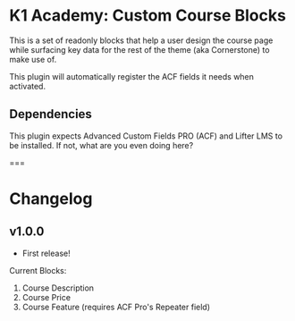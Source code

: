 # K1 Academy: Custom Course Blocks

This is a set of readonly blocks that help a user design the course page while surfacing key data for the rest of the theme (aka Cornerstone) to make use of.

This plugin will automatically register the ACF fields it needs when activated.

## Dependencies

This plugin expects Advanced Custom Fields PRO (ACF) and Lifter LMS to be installed. If not, what are you even doing here?

===

# Changelog

## v1.0.0

-   First release!

Current Blocks:

1. Course Description
2. Course Price
3. Course Feature (requires ACF Pro's Repeater field)
